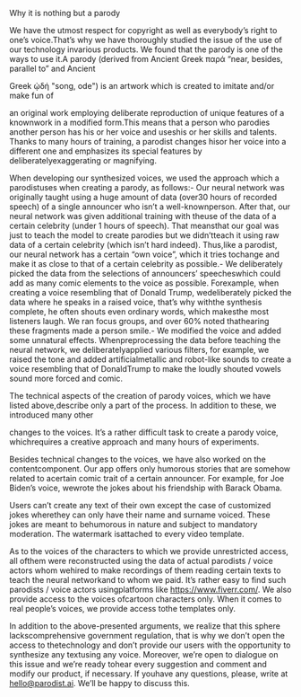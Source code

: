 Why it is nothing but a parody



We have the utmost respect for copyright as well as everybody’s right to one’s voice.That’s why we have thoroughly studied the issue of the use of our technology invarious products. We found that the parody is one of the ways to use it.A parody (derived from Ancient Greek παρά “near, besides, parallel to” and Ancient

Greek ᾠδή "song, ode") is an artwork which is created to imitate and/or make fun of

an original work employing deliberate reproduction of unique features of a knownwork in a modified form.This means that a person who parodies another person has his or her voice and useshis or her skills and talents. Thanks to many hours of training, a parodist changes hisor her voice into a different one and emphasizes its special features by deliberatelyexaggerating or magnifying.

When developing our synthesized voices, we used the approach which a parodistuses when creating a parody, as follows:- Our neural network was originally taught using a huge amount of data (over30 hours of recorded speech) of a single announcer who isn’t a well-knownperson. After that, our neural network was given additional training with theuse of the data of a certain celebrity (under 1 hours of speech). That meansthat our goal was just to teach the model to create parodies but we didn’tteach it using raw data of a certain celebrity (which isn’t hard indeed). Thus,like a parodist, our neural network has a certain “own voice”, which it tries tochange and make it as close to that of a certain celebrity as possible.- We deliberately picked the data from the selections of announcers’ speecheswhich could add as many comic elements to the voice as possible. Forexample, when creating a voice resembling that of Donald Trump, wedeliberately picked the data where he speaks in a raised voice, that’s why withthe synthesis complete, he often shouts even ordinary words, which makesthe most listeners laugh. We ran focus groups, and over 60% noted thathearing these fragments made a person smile.- We modified the voice and added some unnatural effects. Whenpreprocessing the data before teaching the neural network, we deliberatelyapplied various filters, for example, we raised the tone and added artificialmetallic and robot-like sounds to create a voice resembling that of DonaldTrump to make the loudly shouted vowels sound more forced and comic.

The technical aspects of the creation of parody voices, which we have listed above,describe only a part of the process. In addition to these, we introduced many other

changes to the voices. It’s a rather difficult task to create a parody voice, whichrequires a creative approach and many hours of experiments.

Besides technical changes to the voices, we have also worked on the contentcomponent. Our app offers only humorous stories that are somehow related to acertain comic trait of a certain announcer. For example, for Joe Biden’s voice, wewrote the jokes about his friendship with Barack Obama.

Users can’t create any text of their own except the case of customized jokes wherethey can only have their name and surname voiced. These jokes are meant to behumorous in nature and subject to mandatory moderation. The watermark isattached to every video template.

As to the voices of the characters to which we provide unrestricted access, all ofthem were reconstructed using the data of actual parodists / voice actors whom wehired to make recordings of them reading certain texts to teach the neural networkand to whom we paid. It’s rather easy to find such parodists / voice actors usingplatforms like https://www.fiverr.com/. We also provide access to the voices ofcartoon characters only. When it comes to real people’s voices, we provide access tothe templates only.

In addition to the above-presented arguments, we realize that this sphere lackscomprehensive government regulation, that is why we don’t open the access to thetechnology and don’t provide our users with the opportunity to synthesize any textusing any voice. Moreover, we’re open to dialogue on this issue and we’re ready tohear every suggestion and comment and modify our product, if necessary. If youhave any questions, please, write at hello@parodist.ai. We’ll be happy to discuss this.